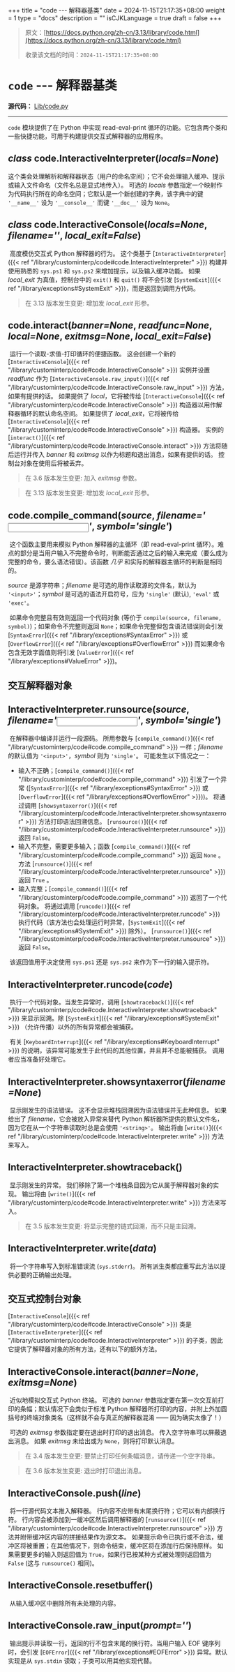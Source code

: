 +++
title = "code --- 解释器基类"
date = 2024-11-15T21:17:35+08:00
weight = 1
type = "docs"
description = ""
isCJKLanguage = true
draft = false
+++

> 原文：[https://docs.python.org/zh-cn/3.13/library/code.html](https://docs.python.org/zh-cn/3.13/library/code.html)
>
> 收录该文档的时间：`2024-11-15T21:17:35+08:00`

# `code` --- 解释器基类

**源代码：** [Lib/code.py](https://github.com/python/cpython/tree/3.13/Lib/code.py)

------

`code` 模块提供了在 Python 中实现 read-eval-print 循环的功能。它包含两个类和一些快捷功能，可用于构建提供交互式解释器的应用程序。

## *class* code.**InteractiveInterpreter**(*locals=None*)

​	这个类会处理解析和解释器状态（用户的命名空间）；它不会处理输入缓冲、提示或输入文件命名（文件名总是显式地传入）。 可选的 *locals* 参数指定一个映射作为代码执行所在的命名空间；它默认是一个新创建的字典，该字典中的键 `'__name__'` 设为 `'__console__'` 而键 `'__doc__'` 设为 `None`。

## *class* code.**InteractiveConsole**(*locals=None*, *filename='<console>'*, *local_exit=False*)

​	高度模仿交互式 Python 解释器的行为。 这个类基于 [`InteractiveInterpreter`]({{< ref "/library/custominterp/code#code.InteractiveInterpreter" >}}) 构建并使用熟悉的 `sys.ps1` 和 `sys.ps2` 来增加提示，以及输入缓冲功能。 如果 *local_exit* 为真值，控制台中的 `exit()` 和 `quit()` 将不会引发 [`SystemExit`]({{< ref "/library/exceptions#SystemExit" >}})，而是返回到调用方代码。

> 在 3.13 版本发生变更: 增加发 *local_exit* 形参。

## code.**interact**(*banner=None*, *readfunc=None*, *local=None*, *exitmsg=None*, *local_exit=False*)

​	运行一个读取-求值-打印循环的便捷函数。 这会创建一个新的 [`InteractiveConsole`]({{< ref "/library/custominterp/code#code.InteractiveConsole" >}}) 实例并设置 *readfunc* 作为 [`InteractiveConsole.raw_input()`]({{< ref "/library/custominterp/code#code.InteractiveConsole.raw_input" >}}) 方法，如果有提供的话。 如果提供了 *local*，它将被传给 [`InteractiveConsole`]({{< ref "/library/custominterp/code#code.InteractiveConsole" >}}) 构造器以用作解释器循环的默认命名空间。 如果提供了 *local_exit*，它将被传给 [`InteractiveConsole`]({{< ref "/library/custominterp/code#code.InteractiveConsole" >}}) 构造器。 实例的 [`interact()`]({{< ref "/library/custominterp/code#code.InteractiveConsole.interact" >}}) 方法将随后运行并传入 *banner* 和 *exitmsg* 以作为标题和退出消息，如果有提供的话。 控制台对象在使用后将被丢弃。

> 在 3.6 版本发生变更: 加入 *exitmsg* 参数。

> 在 3.13 版本发生变更: 增加发 *local_exit* 形参。

## code.**compile_command**(*source*, *filename='<input>'*, *symbol='single'*)

​	这个函数主要用来模拟 Python 解释器的主循环（即 read-eval-print 循环）。难点的部分是当用户输入不完整命令时，判断能否通过之后的输入来完成（要么成为完整的命令，要么语法错误）。该函数 *几乎* 和实际的解释器主循环的判断是相同的。

*source* 是源字符串；*filename* 是可选的用作读取源的文件名，默认为 `'<input>'`；*symbol* 是可选的语法开启符号，应为 `'single'` (默认), `'eval'` 或 `'exec'`。

​	如果命令完整且有效则返回一个代码对象 (等价于 `compile(source, filename, symbol)`)；如果命令不完整则返回 `None`；如果命令完整但包含语法错误则会引发 [`SyntaxError`]({{< ref "/library/exceptions#SyntaxError" >}}) 或 [`OverflowError`]({{< ref "/library/exceptions#OverflowError" >}}) 而如果命令包含无效字面值则将引发 [`ValueError`]({{< ref "/library/exceptions#ValueError" >}})。



## 交互解释器对象

## InteractiveInterpreter.**runsource**(*source*, *filename='<input>'*, *symbol='single'*)

​	在解释器中编译并运行一段源码。 所用参数与 [`compile_command()`]({{< ref "/library/custominterp/code#code.compile_command" >}}) 一样；*filename* 的默认值为 `'<input>'`，*symbol* 则为 `'single'`。 可能发生以下情况之一：

- 输入不正确；[`compile_command()`]({{< ref "/library/custominterp/code#code.compile_command" >}}) 引发了一个异常 ([`SyntaxError`]({{< ref "/library/exceptions#SyntaxError" >}}) 或 [`OverflowError`]({{< ref "/library/exceptions#OverflowError" >}}))。 将通过调用 [`showsyntaxerror()`]({{< ref "/library/custominterp/code#code.InteractiveInterpreter.showsyntaxerror" >}}) 方法打印语法回溯信息。 [`runsource()`]({{< ref "/library/custominterp/code#code.InteractiveInterpreter.runsource" >}}) 返回 `False`。
- 输入不完整，需要更多输入；函数 [`compile_command()`]({{< ref "/library/custominterp/code#code.compile_command" >}}) 返回 `None` 。方法 [`runsource()`]({{< ref "/library/custominterp/code#code.InteractiveInterpreter.runsource" >}}) 返回 `True` 。
- 输入完整；[`compile_command()`]({{< ref "/library/custominterp/code#code.compile_command" >}}) 返回了一个代码对象。 将通过调用 [`runcode()`]({{< ref "/library/custominterp/code#code.InteractiveInterpreter.runcode" >}}) 执行代码（该方法也会处理运行时异常，[`SystemExit`]({{< ref "/library/exceptions#SystemExit" >}}) 除外）。 [`runsource()`]({{< ref "/library/custominterp/code#code.InteractiveInterpreter.runsource" >}}) 返回 `False`。

​	该返回值用于决定使用 `sys.ps1` 还是 `sys.ps2` 来作为下一行的输入提示符。

## InteractiveInterpreter.**runcode**(*code*)

​	执行一个代码对象。当发生异常时，调用 [`showtraceback()`]({{< ref "/library/custominterp/code#code.InteractiveInterpreter.showtraceback" >}}) 来显示回溯。除 [`SystemExit`]({{< ref "/library/exceptions#SystemExit" >}}) （允许传播）以外的所有异常都会被捕获。

​	有关 [`KeyboardInterrupt`]({{< ref "/library/exceptions#KeyboardInterrupt" >}}) 的说明，该异常可能发生于此代码的其他位置，并且并不总能被捕获。 调用者应当准备好处理它。

## InteractiveInterpreter.**showsyntaxerror**(*filename=None*)

​	显示刚发生的语法错误。 这不会显示堆栈回溯因为语法错误并无此种信息。 如果给出了 *filename*，它会被放入异常来替代 Python 解析器所提供的默认文件名，因为它在从一个字符串读取时总是会使用 `'<string>'`。 输出将由 [`write()`]({{< ref "/library/custominterp/code#code.InteractiveInterpreter.write" >}}) 方法来写入。

## InteractiveInterpreter.**showtraceback**()

​	显示刚发生的异常。 我们移除了第一个堆栈条目因为它从属于解释器对象的实现。 输出将由 [`write()`]({{< ref "/library/custominterp/code#code.InteractiveInterpreter.write" >}}) 方法来写入。

> 在 3.5 版本发生变更: 将显示完整的链式回溯，而不只是主回溯。

## InteractiveInterpreter.**write**(*data*)

​	将一个字符串写入到标准错误流 (`sys.stderr`)。 所有派生类都应重写此方法以提供必要的正确输出处理。



## 交互式控制台对象

[`InteractiveConsole`]({{< ref "/library/custominterp/code#code.InteractiveConsole" >}}) 类是 [`InteractiveInterpreter`]({{< ref "/library/custominterp/code#code.InteractiveInterpreter" >}}) 的子类，因此它提供了解释器对象的所有方法，还有以下的额外方法。

## InteractiveConsole.**interact**(*banner=None*, *exitmsg=None*)

​	近似地模拟交互式 Python 终端。 可选的 *banner* 参数指定要在第一次交互前打印的条幅；默认情况下会类似于标准 Python 解释器所打印的内容，并附上外加圆括号的终端对象类名（这样就不会与真正的解释器混淆 —— 因为确实太像了！）

​	可选的 *exitmsg* 参数指定要在退出时打印的退出消息。 传入空字符串可以屏蔽退出消息。 如果 *exitmsg* 未给出或为 `None`，则将打印默认消息。

> 在 3.4 版本发生变更: 要禁止打印任何条幅消息，请传递一个空字符串。

> 在 3.6 版本发生变更: 退出时打印退出消息。

## InteractiveConsole.**push**(*line*)

​	将一行源代码文本推入解释器。 行内容不应带有末尾换行符；它可以有内部换行符。 行内容会被添加到一缓冲区然后调用解释器的 [`runsource()`]({{< ref "/library/custominterp/code#code.InteractiveInterpreter.runsource" >}}) 方法并附带缓冲区内容的拼接结果作为源文本。 如果提示命令已执行或不合法，缓冲区将被重置；在其他情况下，则命令结束，缓冲区将在添加行后保持原样。 如果需要更多的输入则返回值为 `True`，如果行已按某种方式被处理则返回值为 `False` (这与 `runsource()` 相同)。

## InteractiveConsole.**resetbuffer**()

​	从输入缓冲区中删除所有未处理的内容。

## InteractiveConsole.**raw_input**(*prompt=''*)

​	输出提示并读取一行。返回的行不包含末尾的换行符。当用户输入 EOF 键序列时，会引发 [`EOFError`]({{< ref "/library/exceptions#EOFError" >}}) 异常。默认实现是从 `sys.stdin` 读取；子类可以用其他实现代替。

